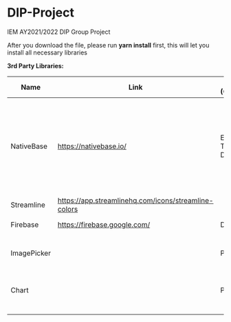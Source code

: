 # DIP-Project
IEM AY2021/2022 DIP Group Project

After you download the file, please run **yarn install** first, this will let you install all necessary libraries






**3rd Party Libraries:**

| Name | Link | Used in (Components/Pages/...) | Installation |
| ---- | ---- | ---- | ---- |
| NativeBase | https://nativebase.io/ | EventCard.js, TaskCard.js, DeadlineCard.js | yarn add native-base<br>expo install react-native-svg<br>expo install react-native-safe-area-context|
| Streamline | https://app.streamlinehq.com/icons/streamline-colors |  |
| Firebase | https://firebase.google.com/ | Database | npm install firebase
| ImagePicker |  | ProfilePage | npm install expo-image-picker
| Chart |  | ProfilePage | npm install react-native-chart-kit
|  |  |  |
|  |  |  |
